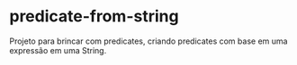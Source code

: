 # predicate-from-string
Projeto para brincar com predicates, criando predicates com base em uma expressão em uma String.

